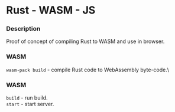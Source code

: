 # Rust - WASM - JS

### Description
Proof of concept of compiling Rust to WASM and use in browser.

### WASM
`wasm-pack build` - compile Rust code to WebAssembly byte-code.\

### WASM
`build` - run build.\
`start` - start server.
